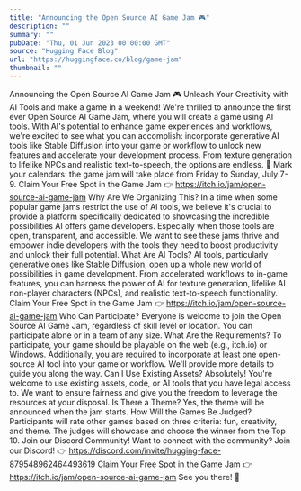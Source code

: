 ```yaml
---
title: "Announcing the Open Source AI Game Jam 🎮"
description: ""
summary: ""
pubDate: "Thu, 01 Jun 2023 00:00:00 GMT"
source: "Hugging Face Blog"
url: "https://huggingface.co/blog/game-jam"
thumbnail: ""
---
```


Announcing the Open Source AI Game Jam 🎮
Unleash Your Creativity with AI Tools and make a game in a weekend!
We're thrilled to announce the first ever Open Source AI Game Jam, where you will create a game using AI tools.
With AI's potential to enhance game experiences and workflows, we're excited to see what you can accomplish: incorporate generative AI tools like Stable Diffusion into your game or workflow to unlock new features and accelerate your development process.
From texture generation to lifelike NPCs and realistic text-to-speech, the options are endless.
📆 Mark your calendars: the game jam will take place from Friday to Sunday, July 7-9.
Claim Your Free Spot in the Game Jam 👉 https://itch.io/jam/open-source-ai-game-jam
Why Are We Organizing This?
In a time when some popular game jams restrict the use of AI tools, we believe it's crucial to provide a platform specifically dedicated to showcasing the incredible possibilities AI offers game developers. Especially when those tools are open, transparent, and accessible.
We want to see these jams thrive and empower indie developers with the tools they need to boost productivity and unlock their full potential.
What Are AI Tools?
AI tools, particularly generative ones like Stable Diffusion, open up a whole new world of possibilities in game development.
From accelerated workflows to in-game features, you can harness the power of AI for texture generation, lifelike AI non-player characters (NPCs), and realistic text-to-speech functionality.
Claim Your Free Spot in the Game Jam 👉 https://itch.io/jam/open-source-ai-game-jam
Who Can Participate?
Everyone is welcome to join the Open Source AI Game Jam, regardless of skill level or location. You can participate alone or in a team of any size.
What Are the Requirements?
To participate, your game should be playable on the web (e.g., itch.io) or Windows. Additionally, you are required to incorporate at least one open-source AI tool into your game or workflow.
We'll provide more details to guide you along the way.
Can I Use Existing Assets?
Absolutely! You're welcome to use existing assets, code, or AI tools that you have legal access to.
We want to ensure fairness and give you the freedom to leverage the resources at your disposal.
Is There a Theme?
Yes, the theme will be announced when the jam starts.
How Will the Games Be Judged?
Participants will rate other games based on three criteria: fun, creativity, and theme. The judges will showcase and choose the winner from the Top 10.
Join our Discord Community!
Want to connect with the community? Join our Discord! 👉 https://discord.com/invite/hugging-face-879548962464493619
Claim Your Free Spot in the Game Jam 👉 https://itch.io/jam/open-source-ai-game-jam
See you there! 🤗